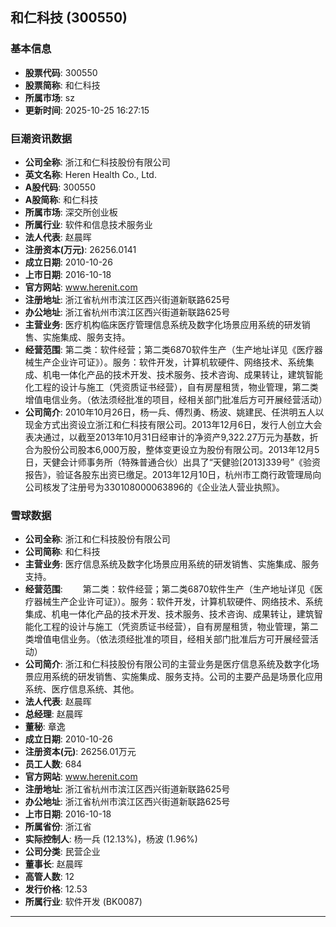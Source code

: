 ## 和仁科技 (300550)

### 基本信息

- **股票代码**: 300550
- **股票简称**: 和仁科技
- **所属市场**: sz
- **更新时间**: 2025-10-25 16:27:15

### 巨潮资讯数据

- **公司全称**: 浙江和仁科技股份有限公司
- **英文名称**: Heren Health Co., Ltd.
- **A股代码**: 300550
- **A股简称**: 和仁科技
- **所属市场**: 深交所创业板
- **所属行业**: 软件和信息技术服务业
- **法人代表**: 赵晨晖
- **注册资本(万元)**: 26256.0141
- **成立日期**: 2010-10-26
- **上市日期**: 2016-10-18
- **官方网站**: www.herenit.com
- **注册地址**: 浙江省杭州市滨江区西兴街道新联路625号
- **办公地址**: 浙江省杭州市滨江区西兴街道新联路625号
- **主营业务**: 医疗机构临床医疗管理信息系统及数字化场景应用系统的研发销售、实施集成、服务支持。
- **经营范围**: 第二类：软件经营；第二类6870软件生产（生产地址详见《医疗器械生产企业许可证》）。服务：软件开发，计算机软硬件、网络技术、系统集成、机电一体化产品的技术开发、技术服务、技术咨询、成果转让，建筑智能化工程的设计与施工（凭资质证书经营），自有房屋租赁，物业管理，第二类增值电信业务。（依法须经批准的项目，经相关部门批准后方可开展经营活动）
- **公司简介**: 2010年10月26日，杨一兵、傅烈勇、杨波、姚建民、任洪明五人以现金方式出资设立浙江和仁科技有限公司。2013年12月6日，发行人创立大会表决通过，以截至2013年10月31日经审计的净资产9,322.27万元为基数，折合为股份公司股本6,000万股，整体变更设立为股份有限公司。2013年12月5日，天健会计师事务所（特殊普通合伙）出具了“天健验[2013]339号”《验资报告》，验证各股东出资已缴足。2013年12月10日，杭州市工商行政管理局向公司核发了注册号为330108000063896的《企业法人营业执照》。

### 雪球数据

- **公司全称**: 浙江和仁科技股份有限公司
- **公司简称**: 和仁科技
- **主营业务**: 医疗信息系统及数字化场景应用系统的研发销售、实施集成、服务支持。
- **经营范围**: 　　第二类：软件经营；第二类6870软件生产（生产地址详见《医疗器械生产企业许可证》）。服务：软件开发，计算机软硬件、网络技术、系统集成、机电一体化产品的技术开发、技术服务、技术咨询、成果转让，建筑智能化工程的设计与施工（凭资质证书经营），自有房屋租赁，物业管理，第二类增值电信业务。（依法须经批准的项目，经相关部门批准后方可开展经营活动）
- **公司简介**: 浙江和仁科技股份有限公司的主营业务是医疗信息系统及数字化场景应用系统的研发销售、实施集成、服务支持。公司的主要产品是场景化应用系统、医疗信息系统、其他。
- **法人代表**: 赵晨晖
- **总经理**: 赵晨晖
- **董秘**: 章逸
- **成立日期**: 2010-10-26
- **注册资本(元)**: 26256.01万元
- **员工人数**: 684
- **官方网站**: www.herenit.com
- **注册地址**: 浙江省杭州市滨江区西兴街道新联路625号
- **办公地址**: 浙江省杭州市滨江区西兴街道新联路625号
- **上市日期**: 2016-10-18
- **所属省份**: 浙江省
- **实际控制人**: 杨一兵 (12.13%)，杨波 (1.96%)
- **公司分类**: 民营企业
- **董事长**: 赵晨晖
- **高管人数**: 12
- **发行价格**: 12.53
- **所属行业**: 软件开发 (BK0087)

---